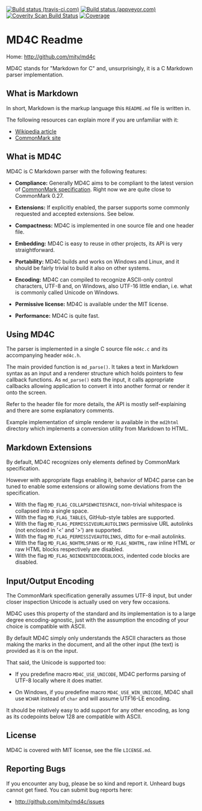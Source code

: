 [![Build status (travis-ci.com)](https://img.shields.io/travis/mity/md4c/master.svg?label=linux%20build)](https://travis-ci.org/mity/md4c)
[![Build status (appveyor.com)](https://img.shields.io/appveyor/ci/mity/md4c/master.svg?label=windows%20build)](https://ci.appveyor.com/project/mity/md4c/branch/master)
[![Coverity Scan Build Status](https://img.shields.io/coverity/scan/mity-md4c.svg)](https://scan.coverity.com/projects/mity-md4c)
[![Coverage](https://img.shields.io/coveralls/mity/md4c/master.svg)](https://coveralls.io/github/mity/md4c)

# MD4C Readme

Home: http://github.com/mity/md4c

MD4C stands for "Markdown for C" and, unsurprisingly, it is a C Markdown parser
implementation.


## What is Markdown

In short, Markdown is the markup language this `README.md` file is written in.

The following resources can explain more if you are unfamiliar with it:
* [Wikipedia article](http://en.wikipedia.org/wiki/Markdown)
* [CommonMark site](http://commonmark.org)


## What is MD4C

MD4C is C Markdown parser with the following features:

* **Compliance:** Generally MD4C aims to be compliant to the latest version of
  [CommonMark specification](http://spec.commonmark.org/). Right now we are
  quite close to CommonMark 0.27.

* **Extensions:** If explicitly enabled, the parser supports some commonly
  requested and accepted extensions. See below.

* **Compactness:** MD4C is implemented in one source file and one header file.

* **Embedding:** MD4C is easy to reuse in other projects, its API is very
  straightforward.

* **Portability:** MD4C builds and works on Windows and Linux, and it should
    be fairly trivial to build it also on other systems.

* **Encoding:** MD4C can compiled to recognize ASCII-only control characters,
  UTF-8 and, on Windows, also UTF-16 little endian, i.e. what is commonly called
  Unicode on Windows.

* **Permissive license:** MD4C is available under the MIT license.

* **Performance:** MD4C is quite fast.


## Using MD4C

The parser is implemented in a single C source file `md4c.c` and its
accompanying header `md4c.h`.

The main provided function is `md_parse()`. It takes a text in Markdown syntax
as an input and a renderer structure which holds pointers to few callback
functions. As `md_parse()` eats the input, it calls appropriate callbacks
allowing application to convert it into another format or render it onto
the screen.

Refer to the header file for more details, the API is mostly self-explaining
and there are some explanatory comments.

Example implementation of simple renderer is available in the `md2html`
directory which implements a conversion utility from Markdown to HTML.


## Markdown Extensions

By default, MD4C recognizes only elements defined by CommonMark specification.

However with appropriate flags enabling it, behavior of MD4C parse can be tuned
to enable some extensions or allowing some deviations from the specification.

 * With the flag `MD_FLAG_COLLAPSEWHITESPACE`, non-trivial whitespace is
   collapsed into a single space.
 * With the flag `MD_FLAG_TABLES`, GitHub-style tables are supported.
 * With the flag `MD_FLAG_PERMISSIVEURLAUTOLINKS` permissive URL autolinks
   (not enclosed in '<' and '>') are supported.
 * With the flag `MD_FLAG_PERMISSIVEAUTOLINKS`, ditto for e-mail autolinks.
 * With the flag `MD_FLAG_NOHTMLSPANS` or `MD_FLAG_NOHTML`, raw inline HTML
   or raw HTML blocks respectively are disabled.
 * With the flag `MD_FLAG_NOINDENTEDCODEBLOCKS`, indented code blocks are
   disabled.


## Input/Output Encoding

The CommonMark specification generally assumes UTF-8 input, but under closer
inspection Unicode is actually used on very few occasions.

MD4C uses this property of the standard and its implementation is to a large
degree encoding-agnostic, just with the assumption the encoding of your choice
is compatible with ASCII.

By default MD4C simply only understands the ASCII characters as those making
the marks in the document, and all the other input (the text) is provided
as it is on the input.

That said, the Unicode is supported too:

 * If you predefine macro `MD4C_USE_UNICODE`, MD4C performs parsing of UTF-8
   locally where it does matter.

 * On Windows, if you predefine macro `MD4C_USE_WIN_UNICODE`, MD4C shall use
   `WCHAR` instead of `char` and will assume UTF16-LE encoding.

It should be relatively easy to add support for any other encoding, as long as
its codepoints below 128 are compatible with ASCII.


## License

MD4C is covered with MIT license, see the file `LICENSE.md`.


## Reporting Bugs

If you encounter any bug, please be so kind and report it. Unheard bugs cannot
get fixed. You can submit bug reports here:

* http://github.com/mity/md4c/issues
